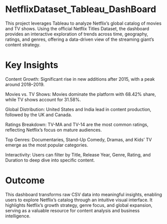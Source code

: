 # NetflixDataset_Tableau_DashBoard
This project leverages Tableau to analyze Netflix’s global catalog of movies and TV shows. Using the official Netflix Titles Dataset, the dashboard provides an interactive exploration of trends across time, geography, ratings, and genres, offering a data-driven view of the streaming giant’s content strategy.

# Key Insights

Content Growth: Significant rise in new additions after 2015, with a peak around 2018–2019.

Movies vs. TV Shows: Movies dominate the platform with 68.42% share, while TV shows account for 31.58%.

Global Distribution: United States and India lead in content production, followed by the UK and Canada.

Ratings Breakdown: TV-MA and TV-14 are the most common ratings, reflecting Netflix’s focus on mature audiences.

Top Genres: Documentaries, Stand-Up Comedy, Dramas, and Kids’ TV emerge as the most popular categories.

Interactivity: Users can filter by Title, Release Year, Genre, Rating, and Duration to deep dive into specific content.

# Outcome

This dashboard transforms raw CSV data into meaningful insights, enabling users to explore Netflix’s catalog through an intuitive visual interface. It highlights Netflix’s growth strategy, genre focus, and global expansion, serving as a valuable resource for content analysis and business intelligence.
